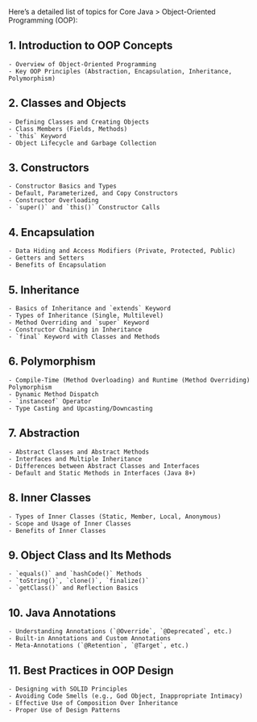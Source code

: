 
Here’s a detailed list of topics for Core Java > Object-Oriented Programming (OOP):

## 1. Introduction to OOP Concepts
    
    - Overview of Object-Oriented Programming
    - Key OOP Principles (Abstraction, Encapsulation, Inheritance, Polymorphism)

## 2. Classes and Objects
    
    - Defining Classes and Creating Objects
    - Class Members (Fields, Methods)
    - `this` Keyword
    - Object Lifecycle and Garbage Collection

## 3. Constructors
    
    - Constructor Basics and Types
    - Default, Parameterized, and Copy Constructors
    - Constructor Overloading
    - `super()` and `this()` Constructor Calls

## 4. Encapsulation
    
    - Data Hiding and Access Modifiers (Private, Protected, Public)
    - Getters and Setters
    - Benefits of Encapsulation

## 5. Inheritance
    
    - Basics of Inheritance and `extends` Keyword
    - Types of Inheritance (Single, Multilevel)
    - Method Overriding and `super` Keyword
    - Constructor Chaining in Inheritance
    - `final` Keyword with Classes and Methods

## 6. Polymorphism
    
    - Compile-Time (Method Overloading) and Runtime (Method Overriding) Polymorphism
    - Dynamic Method Dispatch
    - `instanceof` Operator
    - Type Casting and Upcasting/Downcasting

## 7. Abstraction
    
    - Abstract Classes and Abstract Methods
    - Interfaces and Multiple Inheritance
    - Differences between Abstract Classes and Interfaces
    - Default and Static Methods in Interfaces (Java 8+)

## 8. Inner Classes
    
    - Types of Inner Classes (Static, Member, Local, Anonymous)
    - Scope and Usage of Inner Classes
    - Benefits of Inner Classes

## 9. Object Class and Its Methods
    
    - `equals()` and `hashCode()` Methods
    - `toString()`, `clone()`, `finalize()`
    - `getClass()` and Reflection Basics

## 10. Java Annotations
    
    - Understanding Annotations (`@Override`, `@Deprecated`, etc.)
    - Built-in Annotations and Custom Annotations
    - Meta-Annotations (`@Retention`, `@Target`, etc.)

## 11. Best Practices in OOP Design
    
    - Designing with SOLID Principles
    - Avoiding Code Smells (e.g., God Object, Inappropriate Intimacy)
    - Effective Use of Composition Over Inheritance
    - Proper Use of Design Patterns
    